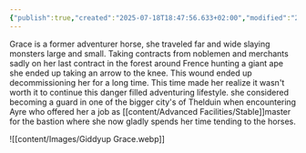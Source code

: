 ```yaml
---
{"publish":true,"created":"2025-07-18T18:47:56.633+02:00","modified":"2025-07-18T17:55:04.570+02:00","cssclasses":""}
---
```


Grace is a former adventurer horse, she traveled far and wide slaying monsters large and small. Taking contracts from noblemen and merchants sadly on her last contract in the forest around Frence hunting a giant ape she ended up taking an arrow to the knee. This wound ended up decommissioning her for a long time. This time made her realize it wasn't worth it to continue this danger filled adventuring lifestyle. she considered becoming a guard in one of the bigger city's of Thelduin when encountering Ayre who offered her a job as [[content/Advanced Facilities/Stable]]master for the bastion where she now gladly spends her time tending to the horses. 

![[content/Images/Giddyup Grace.webp]]